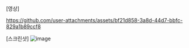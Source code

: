 [영상]

https://github.com/user-attachments/assets/bf21d858-3a8d-44d7-bbfc-829a1b89ccf8

[스크린샷]
![image](https://github.com/user-attachments/assets/22fdae8a-68a6-4ef4-abe4-b382c61b16ca)


